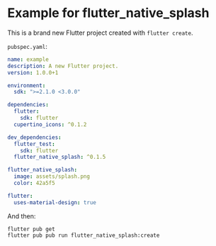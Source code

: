 # Example for flutter_native_splash

This is a brand new Flutter project created with `flutter create`.

`pubspec.yaml`:

```yaml
name: example
description: A new Flutter project.
version: 1.0.0+1

environment:
  sdk: ">=2.1.0 <3.0.0"

dependencies:
  flutter:
    sdk: flutter
  cupertino_icons: ^0.1.2

dev_dependencies:
  flutter_test:
    sdk: flutter
  flutter_native_splash: ^0.1.5

flutter_native_splash:
  image: assets/splash.png
  color: 42a5f5

flutter:
  uses-material-design: true
```

And then:
```
flutter pub get
flutter pub pub run flutter_native_splash:create
```
